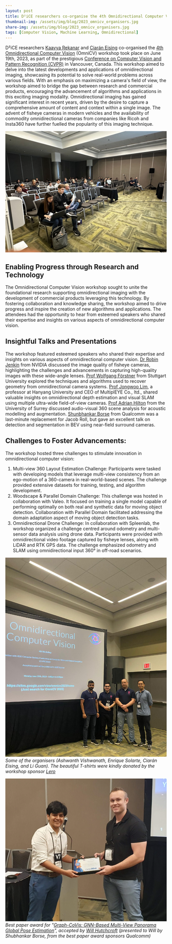 ```yaml
---
layout: post
title: D²iCE researchers co-organise the 4th Omnidirectional Computer Vision Workshop at CVPR'2023
thumbnail-img: /assets/img/blog/2023_omnicv_organisers.jpg
share-img: /assets/img/blog/2023_omnicv_organisers.jpg
tags: [Computer Vision, Machine Learning, Omnidirectional]
---
```

D²iCE researchers [Kaavya Rekanar](https://www.linkedin.com/in/kaavyarekanar) and [Ciarán Eising](https://www.linkedin.com/in/ciaraneising) co-organised the [4th Omnidirectional Computer Vision](https://sites.google.com/view/omnicv2023) (OmniCV) workshop took place on June 19th, 2023, as part of the prestigious [Conference on Computer Vision and Pattern Recognition (CVPR)](https://cvpr2023.thecvf.com/) in Vancouver, Canada. This workshop aimed to delve into the latest developments and applications of omnidirectional imaging, showcasing its potential to solve real-world problems across various fields. With an emphasis on maximizing a camera's field of view, the workshop aimed to bridge the gap between research and commercial products, encouraging the advancement of algorithms and applications in this exciting imaging modality.
Omnidirectional imaging has gained significant interest in recent years, driven by the desire to capture a comprehensive amount of content and context within a single image. The advent of fisheye cameras in modern vehicles and the availability of commodity omnidirectional cameras from companies like Ricoh and Insta360 have further fuelled the popularity of this imaging technique. 

![Attendees at OmniCV 2023](/assets/img/blog/2023_omnicv_crowd.jpg)

## Enabling Progress through Research and Technology

The Omnidirectional Computer Vision workshop sought to unite the foundational research supporting omnidirectional imaging with the development of commercial products leveraging this technology. By fostering collaboration and knowledge sharing, the workshop aimed to drive progress and inspire the creation of new algorithms and applications. The attendees had the opportunity to hear from esteemed speakers who shared their expertise and insights on various aspects of omnidirectional computer vision.

## Insightful Talks and Presentations

The workshop featured esteemed speakers who shared their expertise and insights on various aspects of omnidirectional computer vision. [Dr Robin Jenkin](https://www.google.com/url?q=https%3A%2F%2Fwww.linkedin.com%2Fin%2Frobinjenkin%2F&sa=D&sntz=1&usg=AOvVaw2LKWBlLL65aBBtowKcJIEx) from NVIDIA discussed the image quality of fisheye cameras, highlighting the challenges and advancements in capturing high-quality images with these wide-angle lenses. [Prof Wolfgang Förstner](https://www.google.com/url?q=https%3A%2F%2Fwww.ipb.uni-bonn.de%2Fpeople%2Fwolfgang-forstner%2F&sa=D&sntz=1&usg=AOvVaw3vWv1Diu4ihYjvCRdwSgIo) from Stuttgart University explored the techniques and algorithms used to recover geometry from omnidirectional camera systems. [Prof Jongwoo Lim](http://www.google.com/url?q=http%3A%2F%2Fcvlab.hanyang.ac.kr%2F~jwlim%2F&sa=D&sntz=1&usg=AOvVaw02_gLBXcK5LBcKe61w-6XT), a professor at Hanyang University and CEO of MultiplEYE Co., ltd., shared valuable insights on omnidirectional depth estimation and visual SLAM using multiple ultra-wide field-of-view cameras. [Prof Adrian Hilton](https://www.google.com/url?q=https%3A%2F%2Fwww.surrey.ac.uk%2Fpeople%2Fadrian-hilton&sa=D&sntz=1&usg=AOvVaw3JGx0vXqA-fYszKDvnGIdw) from the University of Surrey discussed audio-visual 360 scene analysis for acoustic modelling and augmentation. [Shunbhankar Borse](https://www.linkedin.com/in/shubhankarborse/) from Qualcomm was a last-minute replacement for Jacob Roll, but gave an excellent talk on detection and segmentation in BEV using near-field surround cameras.

## Challenges to Foster Advancements:

The workshop hosted three challenges to stimulate innovation in omnidirectional computer vision:
1.	Multi-view 360 Layout Estimation Challenge:  Participants were tasked with developing models that leverage multi-view consistency from an ego-motion of a 360-camera in real-world-based scenes. The challenge provided extensive datasets for training, testing, and algorithm development. 
2.	Woodscape & Parallel Domain Challenge: This challenge was hosted in collaboration with Valeo. It focused on training a single model capable of performing optimally on both real and synthetic data for moving object detection. Collaboration with Parallel Domain facilitated addressing the domain adaptation aspect of moving object detection tasks.
3.	Omnidirectional Drone Challenge: In collaboration with Spleenlab, the workshop organized a challenge centred around odometry and multi-sensor data analysis using drone data. Participants were provided with omnidirectional video footage captured by fisheye lenses, along with LiDAR and RTK GPS data. The challenge emphasized odometry and SLAM using omnidirectional input 360° in off-road scenarios.

![Attendees at OmniCV 2023](/assets/img/blog/2023_omnicv_organisers.jpg)
_Some of the organisers (Ashwanth Vishwanath, Enrique Solarte, Ciarán Eising, and Li Guan). The beautiful T-shirts were kindly donated by the workshop sponsor [Lero](https://lero.ie/)_

![Best paper award OmniCV 2023](/assets/img/blog/2023_omnicv_best_paper.jpg)
_Best paper award for "[Graph-CoVis: GNN-Based Multi-View Panorama Global Pose Estimation](https://openaccess.thecvf.com/content/CVPR2023W/OmniCV/html/Nejatishahidin_Graph-CoVis_GNN-Based_Multi-View_Panorama_Global_Pose_Estimation_CVPRW_2023_paper.html)", accepted by [Will Hutchcroft](https://www.linkedin.com/in/willhutchcroft/) (presented to Will by Shubhankar Borse, from the best paper award sponsors Qualcomm)_
